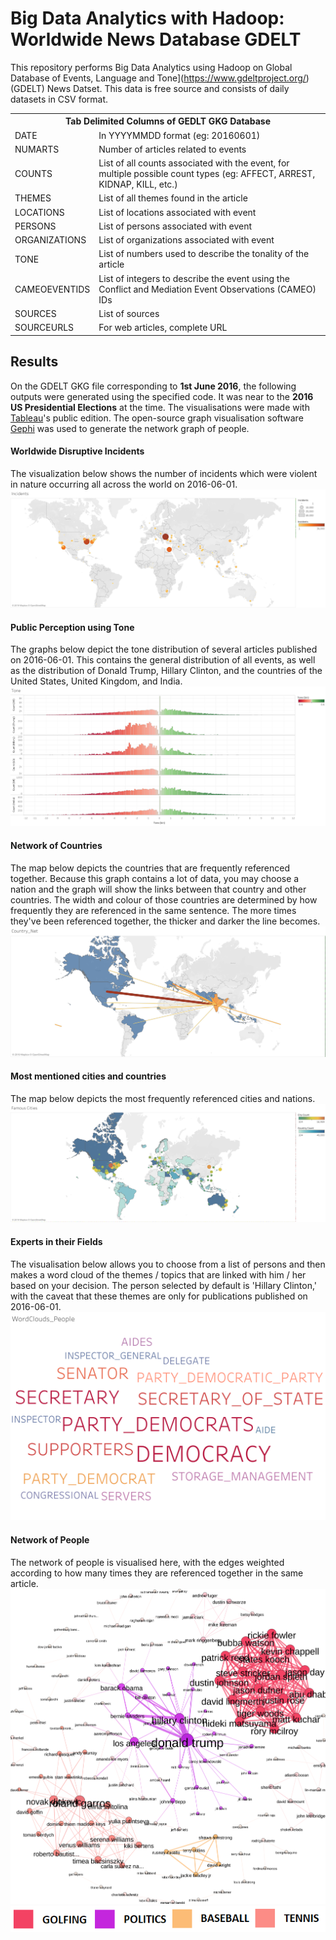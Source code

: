 # Big Data Analytics with Hadoop: Worldwide News Database GDELT
This repository performs Big Data Analytics using Hadoop on Global Database of Events, Language and Tone](https://www.gdeltproject.org/) (GDELT) News Datset. This data is free source and consists of daily datasets in CSV format.

<table class="tg">
  <tr>
    <th class="tg-c3ow" colspan="2"><span style="font-weight:bold">Tab Delimited Columns of GEDLT GKG Database</span></th>
  </tr>
  <tr>
    <td class="tg-c3ow">DATE</td>
    <td class="tg-c3ow">In YYYYMMDD format (eg: 20160601)</td>
  </tr>
  <tr>
    <td class="tg-c3ow">NUMARTS</td>
    <td class="tg-c3ow">Number of articles related to events</td>
  </tr>
  <tr>
    <td class="tg-c3ow">COUNTS</td>
    <td class="tg-c3ow">List of all counts associated with the event, for multiple possible count types (eg: AFFECT, ARREST, KIDNAP, KILL, etc.)</td>
  </tr>
  <tr>
    <td class="tg-c3ow">THEMES</td>
    <td class="tg-c3ow">List of all themes found in the article</td>
  </tr>
  <tr>
    <td class="tg-c3ow">LOCATIONS</td>
    <td class="tg-c3ow">List of locations associated with event</td>
  </tr>
  <tr>
    <td class="tg-c3ow">PERSONS</td>
    <td class="tg-c3ow">List of persons associated with event</td>
  </tr>
  <tr>
    <td class="tg-c3ow">ORGANIZATIONS</td>
    <td class="tg-c3ow">List of organizations associated with event</td>
  </tr>
  <tr>
    <td class="tg-c3ow">TONE</td>
    <td class="tg-c3ow">List of numbers used to describe the tonality of the article</td>
  </tr>
  <tr>
    <td class="tg-c3ow">CAMEOEVENTIDS</td>
    <td class="tg-c3ow">List of integers to describe the event using the Conflict and Mediation Event Observations (CAMEO) IDs</td>
  </tr>
  <tr>
    <td class="tg-c3ow">SOURCES</td>
    <td class="tg-c3ow">List of sources</td>
  </tr>
  <tr>
    <td class="tg-c3ow">SOURCEURLS</td>
    <td class="tg-c3ow">For web articles, complete URL</td>
  </tr>
</table>

## Results
On the GDELT GKG file corresponding to **1st June 2016**, the following outputs were generated using the specified code. It was near to the **2016 US Presidential Elections** at the time. The visualisations were made with [Tableau](https://www.tableau.com/free )'s public edition. The open-source graph visualisation software [Gephi](https://gephi.org/) was used to generate the network graph of people.

#### Worldwide Disruptive Incidents
The visualization below shows the number of incidents which were violent in nature occurring all across the world on 2016-06-01.
![Worldwide Disruptive Incidents](Images/Incidents.png)

#### Public Perception using Tone
The graphs below depict the tone distribution of several articles published on 2016-06-01. This contains the general distribution of all events, as well as the distribution of Donald Trump, Hillary Clinton, and the countries of the United States, United Kingdom, and India.
![Public Perception using Tone](Images/Tone.png)

#### Network of Countries
The map below depicts the countries that are frequently referenced together. Because this graph contains a lot of data, you may choose a nation and the graph will show the links between that country and other countries. The width and colour of those countries are determined by how frequently they are referenced in the same sentence. The more times they've been referenced together, the thicker and darker the line becomes.
![Network of Countries](Images/Country_Net.png)

#### Most mentioned cities and countries
The map below depicts the most frequently referenced cities and nations.
![Most mentioned cities and countries](Images/Famous&#32;Cities.png)

#### Experts in their Fields
The visualisation below allows you to choose from a list of persons and then makes a word cloud of the themes / topics that are linked with him / her based on your decision. The person selected by default is 'Hillary Clinton,' with the caveat that these themes are only for publications published on 2016-06-01.
![Experts in their Fields](Images/WordClouds_People.png)

#### Network of People
The network of people is visualised here, with the edges weighted according to how many times they are referenced together in the same article.
![Network of frequently mentioned people](Images/people_network.svg)
![Legend for the network of people](Images/network_legend.png)